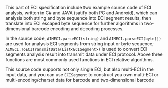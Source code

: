 ﻿This part of ECI specification include two example source code of ECI analysis, written in C# and JAVA (satify both PC and Android), 
which can analysis both string and byte sequence into ECI segment results, then translate into ECI escaped
byte sequence for further algorithms in two-dimensional barcode encoding and decoding processes.

In the source code, `AIMECI.parseECI(string)` and `AIMECI.parseECI(byte[])` are used for analysis ECI segments
from string input or byte sequence; `AIMECI.ToECITransmitData(List<ECISegment>)` is used to convert ECI segments
analysis result into transmit data under ECI protocol. Above three functions are most commonly used functions in
ECI relative algorithms.

This source code supports not only single ECI, but also multi-ECI in the input data, and you can use `ECISegment` to construct you own multi-ECI or multi-encoding/charset data for barcode and two-dimensional barcode

